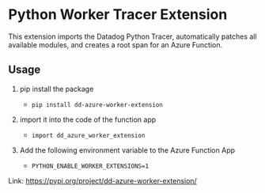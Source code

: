 # Python Worker Tracer Extension

This extension imports the Datadog Python Tracer, automatically patches all available modules, and creates a root span for an Azure Function.

## Usage

1. pip install the package 

    - `pip install dd-azure-worker-extension`

2. import it into the code of the function app

    - `import dd_azure_worker_extension`

3. Add the following environment variable to the Azure Function App
    - `PYTHON_ENABLE_WORKER_EXTENSIONS=1`



Link: https://pypi.org/project/dd-azure-worker-extension/
